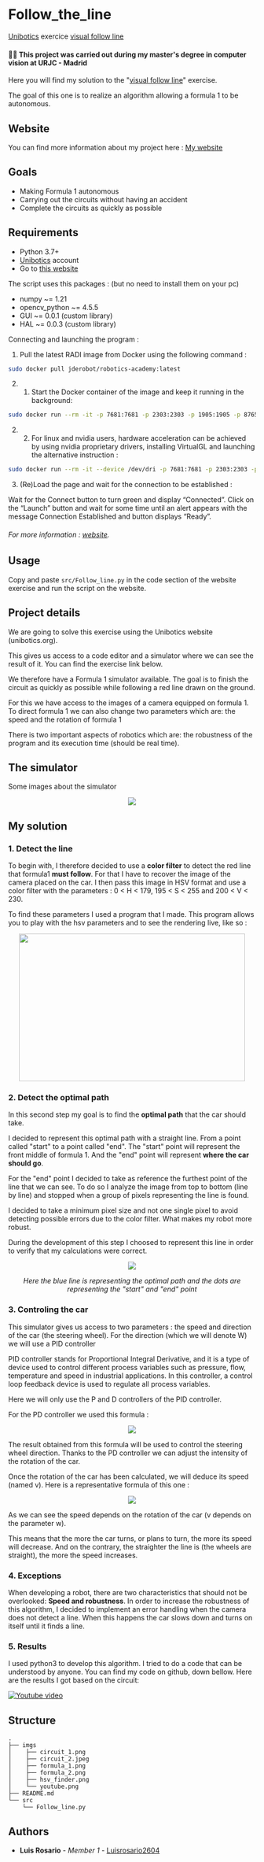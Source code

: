 # Follow_the_line
[Unibotics](https://unibotics.org) exercice [visual follow line](https://unibotics.org/academy/follow_line_game/)

#### 👨‍🎓 This project was carried out during my master's degree in computer vision at URJC - Madrid 

Here you will find my solution to the "[visual follow line](https://unibotics.org/academy/follow_line_newmanager/)" exercise.

The goal of this one is to realize an algorithm allowing a formula 1 to be autonomous.

## Website

You can find more information about my project here : [My website](https://poubelle2604.wixsite.com/luis-2022-robotica/visual-follow-line)

## Goals

- Making Formula 1 autonomous
- Carrying out the circuits without having an accident
- Complete the circuits as quickly as possible

## Requirements

* Python 3.7+
* [Unibotics](https://unibotics.org) account
* Go to [this website](https://unibotics.org/academy/follow_line_newmanager/)

The script uses this packages : (but no need to install them on your pc)
* numpy ~= 1.21
* opencv_python ~= 4.5.5
* GUI ~= 0.0.1 (custom library)
* HAL ~= 0.0.3 (custom library)

Connecting and launching the program :

1) Pull the latest RADI image from Docker using the following command :

```bash
sudo docker pull jderobot/robotics-academy:latest
```

2) 1) Start the Docker container of the image and keep it running in the background:

```bash
sudo docker run --rm -it -p 7681:7681 -p 2303:2303 -p 1905:1905 -p 8765:8765 -p 6080:6080 -p 1108:1108 -p 7163:7163 -p 8000:8000 jderobot/robotics-academy:latest
```

2) 2) For linux and nvidia users, hardware acceleration can be achieved by using nvidia proprietary drivers, installing VirtualGL and launching the alternative instruction :

```bash
sudo docker run --rm -it --device /dev/dri -p 7681:7681 -p 2303:2303 -p 1905:1905 -p 8765:8765 -p 6080:6080 -p 1108:1108 -p 7163:7163 -p 8000:8000 jderobot/robotics-academy:latest
```

3) (Re)Load the page and wait for the connection to be established :

Wait for the Connect button to turn green and display “Connected”. Click on the “Launch” button and wait for some time until an alert appears with the message Connection Established and button displays “Ready”.

###### For more information : [website](https://unibotics.org/academy/follow_line_game/). 

## Usage

Copy and paste ```src/Follow_line.py``` in the code section of the website exercise and run the script on the website.

## Project details

We are going to solve this exercise using the Unibotics website (unibotics.org). 

This gives us access to a code editor and a simulator where we can see the result of it. You can find the exercise link below.

We therefore have a Formula 1 simulator available. The goal is to finish the circuit as quickly as possible while following a red line drawn on the ground.

For this we have access to the images of a camera equipped on formula 1. To direct formula 1 we can also change two parameters which are: the speed and the rotation of formula 1

There is two important aspects of robotics which are: the robustness of the program and its execution time (should be real time).


## The simulator

Some images about the simulator

<p align="center">
  <img src="./imgs/circuit_1.png">
</p>

## My solution

### 1. Detect the line

To begin with, I therefore decided to use a **color filter** to detect the red line that formula1 **must follow**.
For that I have to recover the image of the camera placed on the car.
I then pass this image in HSV format and use a color filter with the parameters : 0 < H < 179, 195 < S < 255 and 200 < V < 230.

To find these parameters I used a program that I made.
This program allows you to play with the hsv parameters and to see the rendering live, like so :

<p align="center">
  <img width="460" height="300" src="./imgs/hsv_finder.png">
</p>

### 2. Detect the optimal path

In this second step my goal is to find the **optimal path** that the car should take.

I decided to represent this optimal path with a straight line. 
From a point called "start" to a point called "end". The "start" point will represent the front middle of formula 1.
And the "end" point will represent **where the car should go**.

For the "end" point I decided to take as reference the furthest point of the line that we can see.
To do so I analyze the image from top to bottom (line by line) and stopped when a group of pixels representing the line is found.

I decided to take a minimum pixel size and not one single pixel to avoid detecting possible errors due to the color filter.
What makes my robot more robust.

During the development of this step I choosed to represent this line in order to verify that my calculations were correct.

<p align="center">
  <img src="./imgs/circuit_2.jpeg">
</p>

<p align="center">
  <i>Here the blue line is representing the optimal path and the dots are representing the "start" and "end" point</i>
</p>

### 3. Controling the car

This simulator gives us access to two parameters : the speed and direction of the car (the steering wheel).
For the direction (which we will denote W) we will use a PID controller

PID controller stands for Proportional Integral Derivative, and it is a type of device used to control different process variables such as pressure, flow, temperature and speed in industrial applications. In this controller, a control loop feedback device is used to regulate all process variables.

Here we will only use the P and D controllers of the PID controller.

For the PD controller we used this formula :

<p align="center">
    <img src="./imgs/formula_1.png">
</p>

The result obtained from this formula will be used to control the steering wheel direction.
Thanks to the PD controller we can adjust the intensity of the rotation of the car.

Once the rotation of the car has been calculated, we will deduce its speed (named v). Here is a representative formula of this one :

<p align="center">
    <img src="./imgs/formula_2.png">
</p>

As we can see the speed depends on the rotation of the car (v depends on the parameter w).

This means that the more the car turns, or plans to turn, the more its speed will decrease.
And on the contrary, the straighter the line is (the wheels are straight), the more the speed increases.

### 4. Exceptions

When developing a robot, there are two characteristics that should not be overlooked: **Speed and robustness**.
In order to increase the robustness of this algorithm, I decided to implement an error handling when the camera does not detect a line.
When this happens the car slows down and turns on itself until it finds a line.

### 5. Results

I used python3 to develop this algorithm.
I tried to do a code that can be understood by anyone. You can find my code on github, down bellow.
Here are the results I got based on the circuit:

[![Youtube video](./imgs/youtube.png)](https://www.youtube.com/watch?v=vmA412SsqdQ&ab_channel=Luis)

## Structure

    .
    ├── imgs
    │    ├── circuit_1.png
    │    ├── circuit_2.jpeg
    │    ├── formula_1.png
    │    ├── formula_2.png
    │    ├── hsv_finder.png
    │    └── youtube.png
    ├── README.md
    └── src
        └── Follow_line.py

## Authors

* **Luis Rosario** - *Member 1* - [Luisrosario2604](https://github.com/Luisrosario2604)

